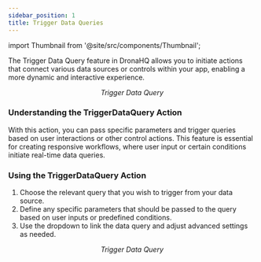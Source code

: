 ```yaml
---
sidebar_position: 1
title: Trigger Data Queries 
---
```



import Thumbnail from '@site/src/components/Thumbnail';


The Trigger Data Query feature in DronaHQ allows you to initiate actions that connect various data sources or controls within your app, enabling a more dynamic and interactive experience.



<figure>
<Thumbnail src="/img/reference/actionflow-blocks/trigger-data-query/trigger-data-query.jpg" alt="Trigger Data Query" />
<figcaption align='center'><i>Trigger Data Query</i></figcaption>
</figure>


### Understanding the TriggerDataQuery Action
With this action, you can pass specific parameters and trigger queries based on user interactions or other control actions. This feature is essential for creating responsive workflows, where user input or certain conditions initiate real-time data queries.

### Using the TriggerDataQuery Action
1. Choose the relevant query that you wish to trigger from your data source.
2. Define any specific parameters that should be passed to the query based on user inputs or predefined conditions.
3. Use the dropdown to link the data query and adjust advanced settings as needed.

<figure>
<Thumbnail src="/img/reference/actionflow-blocks/trigger-data-query/feild.jpeg" alt="Trigger Data Query" />
<figcaption align='center'><i>Trigger Data Query</i></figcaption>
</figure>

